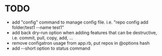 TODO
====

* add "config" command to manage config file. i.e. "repo config add folder/test1 --name test1"
* add back dry-run option when adding features that can be destructive, i.e. commit, pull, copy, add, ...
* remove configatron usage from app.rb, put repos in @options hash
* add --short option to status command
